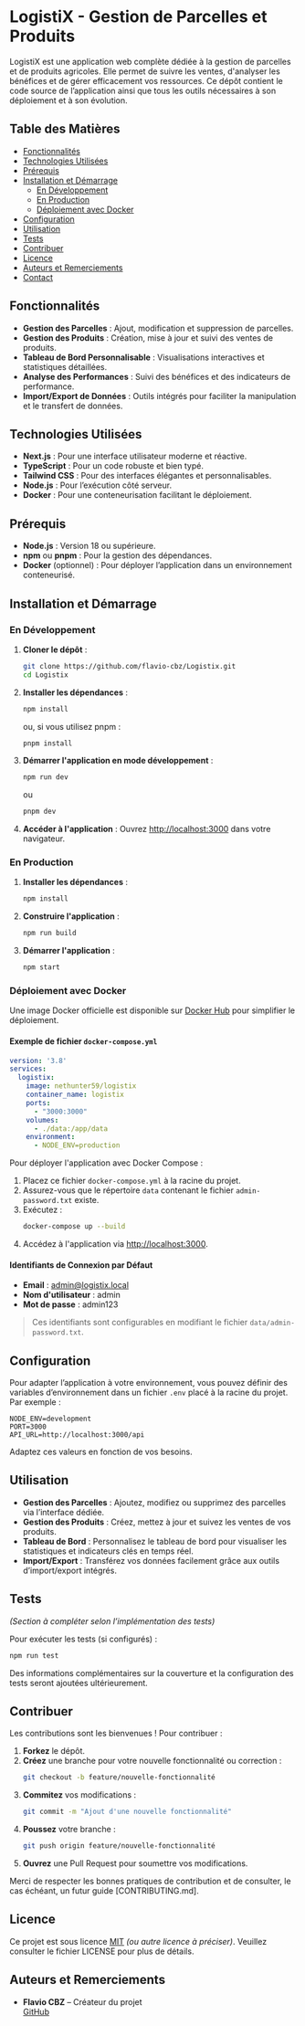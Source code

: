 # LogistiX - Gestion de Parcelles et Produits

LogistiX est une application web complète dédiée à la gestion de parcelles et de produits agricoles. Elle permet de suivre les ventes, d'analyser les bénéfices et de gérer efficacement vos ressources. Ce dépôt contient le code source de l’application ainsi que tous les outils nécessaires à son déploiement et à son évolution.

## Table des Matières

- [Fonctionnalités](#fonctionnalités)
- [Technologies Utilisées](#technologies-utilisées)
- [Prérequis](#prérequis)
- [Installation et Démarrage](#installation-et-démarrage)
  - [En Développement](#en-développement)
  - [En Production](#en-production)
  - [Déploiement avec Docker](#déploiement-avec-docker)
- [Configuration](#configuration)
- [Utilisation](#utilisation)
- [Tests](#tests)
- [Contribuer](#contribuer)
- [Licence](#licence)
- [Auteurs et Remerciements](#auteurs-et-remerciements)
- [Contact](#contact)

## Fonctionnalités

- **Gestion des Parcelles** : Ajout, modification et suppression de parcelles.
- **Gestion des Produits** : Création, mise à jour et suivi des ventes de produits.
- **Tableau de Bord Personnalisable** : Visualisations interactives et statistiques détaillées.
- **Analyse des Performances** : Suivi des bénéfices et des indicateurs de performance.
- **Import/Export de Données** : Outils intégrés pour faciliter la manipulation et le transfert de données.

## Technologies Utilisées

- **Next.js** : Pour une interface utilisateur moderne et réactive.
- **TypeScript** : Pour un code robuste et bien typé.
- **Tailwind CSS** : Pour des interfaces élégantes et personnalisables.
- **Node.js** : Pour l’exécution côté serveur.
- **Docker** : Pour une conteneurisation facilitant le déploiement.

## Prérequis

- **Node.js** : Version 18 ou supérieure.
- **npm** ou **pnpm** : Pour la gestion des dépendances.
- **Docker** (optionnel) : Pour déployer l’application dans un environnement conteneurisé.

## Installation et Démarrage

### En Développement

1. **Cloner le dépôt** :
    ```bash
    git clone https://github.com/flavio-cbz/Logistix.git
    cd Logistix
    ```
2. **Installer les dépendances** :
    ```bash
    npm install
    ```
    ou, si vous utilisez pnpm :
    ```bash
    pnpm install
    ```
3. **Démarrer l'application en mode développement** :
    ```bash
    npm run dev
    ```
    ou
    ```bash
    pnpm dev
    ```
4. **Accéder à l'application** :
    Ouvrez [http://localhost:3000](http://localhost:3000) dans votre navigateur.

### En Production

1. **Installer les dépendances** :
    ```bash
    npm install
    ```
2. **Construire l'application** :
    ```bash
    npm run build
    ```
3. **Démarrer l'application** :
    ```bash
    npm start
    ```

### Déploiement avec Docker

Une image Docker officielle est disponible sur [Docker Hub](https://hub.docker.com/r/nethunter59/logistix) pour simplifier le déploiement.

#### Exemple de fichier `docker-compose.yml`

```yaml
version: '3.8'
services:
  logistix:
    image: nethunter59/logistix
    container_name: logistix
    ports:
      - "3000:3000"
    volumes:
      - ./data:/app/data
    environment:
      - NODE_ENV=production
```

Pour déployer l'application avec Docker Compose :

1. Placez ce fichier `docker-compose.yml` à la racine du projet.
2. Assurez-vous que le répertoire `data` contenant le fichier `admin-password.txt` existe.
3. Exécutez :
    ```bash
    docker-compose up --build
    ```
4. Accédez à l'application via [http://localhost:3000](http://localhost:3000).

#### Identifiants de Connexion par Défaut

- **Email** : admin@logistix.local  
- **Nom d'utilisateur** : admin  
- **Mot de passe** : admin123  

> Ces identifiants sont configurables en modifiant le fichier `data/admin-password.txt`.

## Configuration

Pour adapter l’application à votre environnement, vous pouvez définir des variables d’environnement dans un fichier `.env` placé à la racine du projet. Par exemple :

```env
NODE_ENV=development
PORT=3000
API_URL=http://localhost:3000/api
```

Adaptez ces valeurs en fonction de vos besoins.

## Utilisation

- **Gestion des Parcelles** : Ajoutez, modifiez ou supprimez des parcelles via l’interface dédiée.
- **Gestion des Produits** : Créez, mettez à jour et suivez les ventes de vos produits.
- **Tableau de Bord** : Personnalisez le tableau de bord pour visualiser les statistiques et indicateurs clés en temps réel.
- **Import/Export** : Transférez vos données facilement grâce aux outils d’import/export intégrés.

## Tests

*(Section à compléter selon l’implémentation des tests)*

Pour exécuter les tests (si configurés) :
```bash
npm run test
```

Des informations complémentaires sur la couverture et la configuration des tests seront ajoutées ultérieurement.

## Contribuer

Les contributions sont les bienvenues ! Pour contribuer :

1. **Forkez** le dépôt.
2. **Créez** une branche pour votre nouvelle fonctionnalité ou correction :
    ```bash
    git checkout -b feature/nouvelle-fonctionnalité
    ```
3. **Commitez** vos modifications :
    ```bash
    git commit -m "Ajout d'une nouvelle fonctionnalité"
    ```
4. **Poussez** votre branche :
    ```bash
    git push origin feature/nouvelle-fonctionnalité
    ```
5. **Ouvrez** une Pull Request pour soumettre vos modifications.

Merci de respecter les bonnes pratiques de contribution et de consulter, le cas échéant, un futur guide [CONTRIBUTING.md].

## Licence

Ce projet est sous licence [MIT](LICENSE) *(ou autre licence à préciser)*. Veuillez consulter le fichier LICENSE pour plus de détails.

## Auteurs et Remerciements

- **Flavio CBZ** – Créateur du projet  
  [GitHub](https://github.com/flavio-cbz)
